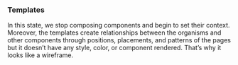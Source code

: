 ### Templates
In this state, we stop composing components and begin to set their context. Moreover, the templates create relationships between the organisms and other components through positions, placements, and patterns of the pages but it doesn’t have any style, color, or component rendered. That’s why it looks like a wireframe.